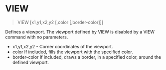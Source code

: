 # VIEW

> VIEW [x1,y1,x2,y2 [,color [,border-color]]]

Defines a viewport. The viewport defined by VIEW is disabled by a VIEW command with no parameters.


* x1,y1,x2,y2 - Corner coordinates of the viewport.
* color If included, fills the viewport with the specified color.
* border-color If included, draws a border, in a specified color, around the defined viewport.



